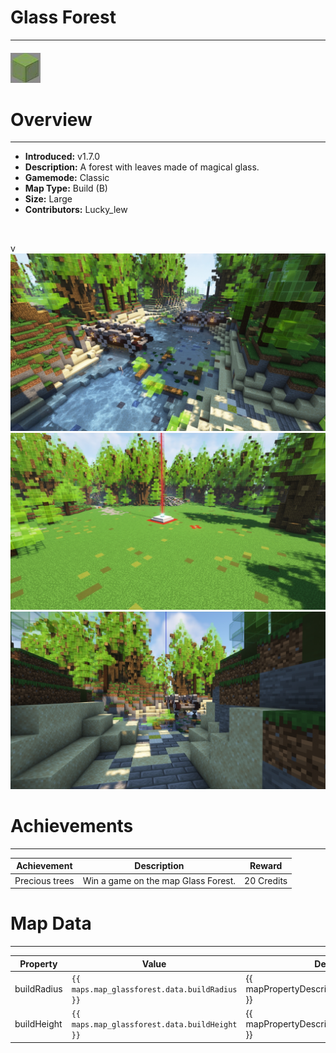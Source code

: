 # Glass Forest

---

#### ![glassforesticon](../assets/icons/glass-forest-icon.jpg)

# Overview

---

- **Introduced:** v1.7.0
- **Description:** A forest with leaves made of magical glass.
- **Gamemode:** Classic
- **Map Type:** Build (B)
- **Size:** Large
- **Contributors:** Lucky_lew

<br />

v
![glassforest - Overview](../assets/maps/glassforest/glassforest-overview.jpg)
![glassforest - Beacon](../assets/maps/glassforest/glassforest-beacon.jpg)
![glassforest - Sponge](../assets/maps/glassforest/glassforest-sponge.jpg)

# Achievements

---

| Achievement    | Description                         | Reward     |
| -------------- | ----------------------------------- | ---------- |
| Precious trees | Win a game on the map Glass Forest. | 20 Credits |

# Map Data

---

| Property    | Value                                         | Description                                       |
| ----------- | --------------------------------------------- | ------------------------------------------------- |
| buildRadius | `{{ maps.map_glassforest.data.buildRadius }}` | {{ mapPropertyDescriptions.buildRadius.classic }} |
| buildHeight | `{{ maps.map_glassforest.data.buildHeight }}` | {{ mapPropertyDescriptions.buildHeight.classic }} |
